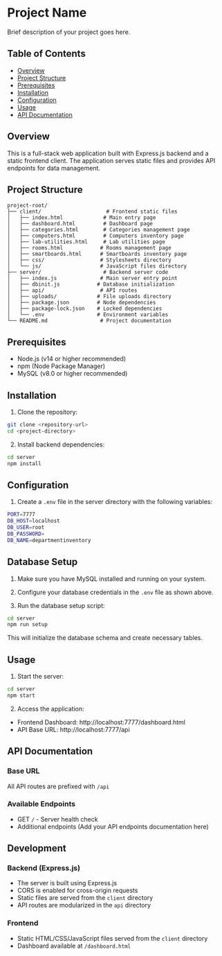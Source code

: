 # Project Name

Brief description of your project goes here.

## Table of Contents
- [Overview](#overview)
- [Project Structure](#project-structure)
- [Prerequisites](#prerequisites)
- [Installation](#installation)
- [Configuration](#configuration)
- [Usage](#usage)
- [API Documentation](#api-documentation)

## Overview
This is a full-stack web application built with Express.js backend and a static frontend client. The application serves static files and provides API endpoints for data management.

## Project Structure
```
project-root/
├── client/                     # Frontend static files
│   ├── index.html             # Main entry page
│   ├── dashboard.html         # Dashboard page
│   ├── categories.html        # Categories management page
│   ├── computers.html         # Computers inventory page
│   ├── lab-utilities.html     # Lab utilities page
│   ├── rooms.html            # Rooms management page
│   ├── smartboards.html      # Smartboards inventory page
│   ├── css/                  # Stylesheets directory
│   └── js/                   # JavaScript files directory
├── server/                    # Backend server code
│   ├── index.js              # Main server entry point
│   ├── dbinit.js            # Database initialization
│   ├── api/                  # API routes
│   ├── uploads/             # File uploads directory
│   ├── package.json         # Node dependencies
│   ├── package-lock.json    # Locked dependencies
│   └── .env                 # Environment variables
└── README.md                 # Project documentation
```

## Prerequisites
- Node.js (v14 or higher recommended)
- npm (Node Package Manager)
- MySQL (v8.0 or higher recommended)

## Installation

1. Clone the repository:
```bash
git clone <repository-url>
cd <project-directory>
```
2. Install backend dependencies:
```bash
cd server
npm install
```

## Configuration

1. Create a `.env` file in the server directory with the following variables:
```bash
PORT=7777
DB_HOST=localhost
DB_USER=root
DB_PASSWORD=
DB_NAME=departmentinventory
```

## Database Setup

1. Make sure you have MySQL installed and running on your system.

2. Configure your database credentials in the `.env` file as shown above.

3. Run the database setup script:
```bash
cd server
npm run setup
```
This will initialize the database schema and create necessary tables.

## Usage

1. Start the server:
```bash
cd server
npm start
```

2. Access the application:
- Frontend Dashboard: http://localhost:7777/dashboard.html
- API Base URL: http://localhost:7777/api

## API Documentation

### Base URL
All API routes are prefixed with `/api`

### Available Endpoints
- GET `/` - Server health check
- Additional endpoints (Add your API endpoints documentation here)

## Development

### Backend (Express.js)
- The server is built using Express.js
- CORS is enabled for cross-origin requests
- Static files are served from the `client` directory
- API routes are modularized in the `api` directory

### Frontend
- Static HTML/CSS/JavaScript files served from the `client` directory
- Dashboard available at `/dashboard.html`



